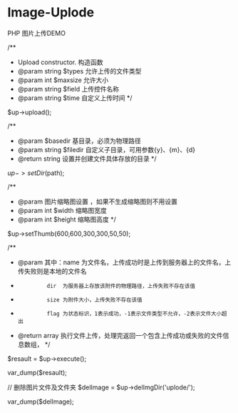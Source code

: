 # Image-Uplode
PHP 图片上传DEMO

/**
 * Upload constructor.      构造函数
 * @param string $types     允许上传的文件类型
 * @param int $maxsize      允许大小
 * @param string $field     上传控件名称
 * @param string $time      自定义上传时间
 */
 
$up->upload();

/**
 * @param $basedir          基目录，必须为物理路径
 * @param string $filedir   自定义子目录，可用参数{y}、{m}、{d}
 * @return string           设置并创建文件具体存放的目录
 */
 
$up->setDir($path);

/**
 * @param 图片缩略图设置 ，如果不生成缩略图则不用设置
 * @param int $width     缩略图宽度
 * @param int $height    缩略图高度
*/
 
$up->setThumb(600,600,300,300,50,50);

/**
 * @param 其中：name 为文件名，上传成功时是上传到服务器上的文件名，上传失败则是本地的文件名
 *              dir  为服务器上存放该附件的物理路径，上传失败不存在该值
 *              size 为附件大小，上传失败不存在该值
 *              flag 为状态标识，1表示成功，-1表示文件类型不允许，-2表示文件大小超出
 * @return array   执行文件上传，处理完返回一个包含上传成功或失败的文件信息数组，
 */
 
$resault = $up->execute();

var_dump($resault);

// 删除图片文件及文件夹
$delImage = $up->delImgDir('uplode/');

var_dump($delImage);
